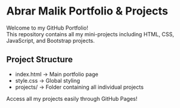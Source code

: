 # Abrar Malik Portfolio & Projects

Welcome to my GitHub Portfolio!  
This repository contains all my mini-projects including HTML, CSS, JavaScript, and Bootstrap projects.  

## Project Structure
- index.html → Main portfolio page
- style.css → Global styling
- projects/ → Folder containing all individual projects

Access all my projects easily through GitHub Pages!

